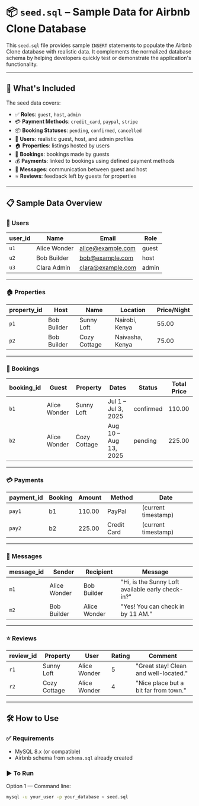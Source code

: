 # 📦 `seed.sql` – Sample Data for Airbnb Clone Database

This `seed.sql` file provides sample `INSERT` statements to populate the Airbnb Clone database with realistic data. It complements the normalized database schema by helping developers quickly test or demonstrate the application's functionality.

---

## 🚀 What's Included

The seed data covers:

- ✅ **Roles**: `guest`, `host`, `admin`
- 💳 **Payment Methods**: `credit_card`, `paypal`, `stripe`
- 📦 **Booking Statuses**: `pending`, `confirmed`, `cancelled`
- 👤 **Users**: realistic guest, host, and admin profiles
- 🏠 **Properties**: listings hosted by users
- 📅 **Bookings**: bookings made by guests
- 💰 **Payments**: linked to bookings using defined payment methods
- 💬 **Messages**: communication between guest and host
- ⭐ **Reviews**: feedback left by guests for properties

---

## 📋 Sample Data Overview

### 👤 Users

| user_id | Name            | Email              | Role  |
|---------|-----------------|--------------------|-------|
| `u1`    | Alice Wonder    | alice@example.com  | guest |
| `u2`    | Bob Builder     | bob@example.com    | host  |
| `u3`    | Clara Admin     | clara@example.com  | admin |

---

### 🏠 Properties

| property_id | Host         | Name         | Location        | Price/Night |
|-------------|--------------|--------------|------------------|-------------|
| `p1`        | Bob Builder  | Sunny Loft   | Nairobi, Kenya   | 55.00       |
| `p2`        | Bob Builder  | Cozy Cottage | Naivasha, Kenya  | 75.00       |

---

### 📅 Bookings

| booking_id | Guest         | Property     | Dates              | Status     | Total Price |
|------------|---------------|--------------|--------------------|------------|-------------|
| `b1`       | Alice Wonder  | Sunny Loft   | Jul 1 – Jul 3, 2025| confirmed  | 110.00      |
| `b2`       | Alice Wonder  | Cozy Cottage | Aug 10 – Aug 13, 2025| pending  | 225.00      |

---

### 💳 Payments

| payment_id | Booking | Amount | Method     | Date                |
|------------|---------|--------|------------|---------------------|
| `pay1`     | b1      | 110.00 | PayPal     | (current timestamp) |
| `pay2`     | b2      | 225.00 | Credit Card| (current timestamp) |

---

### 💬 Messages

| message_id | Sender        | Recipient     | Message                                      |
|------------|---------------|---------------|----------------------------------------------|
| `m1`       | Alice Wonder  | Bob Builder   | "Hi, is the Sunny Loft available early check-in?" |
| `m2`       | Bob Builder   | Alice Wonder  | "Yes! You can check in by 11 AM."           |

---

### ⭐ Reviews

| review_id | Property       | User          | Rating | Comment                            |
|-----------|----------------|---------------|--------|-------------------------------------|
| `r1`      | Sunny Loft     | Alice Wonder  | 5      | "Great stay! Clean and well-located." |
| `r2`      | Cozy Cottage   | Alice Wonder  | 4      | "Nice place but a bit far from town." |

---

## 🛠️ How to Use

### ✅ Requirements

- MySQL 8.x (or compatible)
- Airbnb schema from `schema.sql` already created

### ▶️ To Run

Option 1 — Command line:
```bash
mysql -u your_user -p your_database < seed.sql

